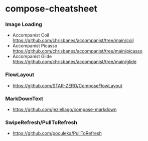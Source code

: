 # compose-cheatsheet

### Image Loading
- Accompanist Coil https://github.com/chrisbanes/accompanist/tree/main/coil
- Accompanist Picasso https://github.com/chrisbanes/accompanist/tree/main/picasso
- Accompanist Glide https://github.com/chrisbanes/accompanist/tree/main/glide

### FlowLayout
- https://github.com/STAR-ZERO/ComposeFlowLayout

### MarkDownText
- https://github.com/jeziellago/compose-markdown

### SwipeRefresh/PullToRefresh 
- https://github.com/poculeka/PullToRefresh

